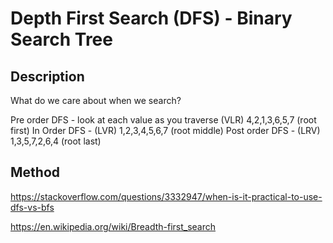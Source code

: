 # Depth First Search (DFS) - Binary Search Tree


## Description
What do we care about when we search? 

Pre order DFS - look at each value as you traverse (VLR) 4,2,1,3,6,5,7 (root first)
In Order DFS - (LVR) 1,2,3,4,5,6,7 (root middle)
Post order DFS - (LRV) 1,3,5,7,2,6,4 (root last)

## Method

https://stackoverflow.com/questions/3332947/when-is-it-practical-to-use-dfs-vs-bfs

https://en.wikipedia.org/wiki/Breadth-first_search